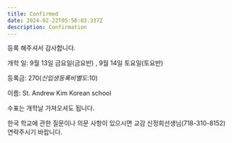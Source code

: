 ```yaml
---
title: Confirmed
date: 2024-02-22T05:58:03.337Z
description: Confirmation
---
```

등록 해주셔서 감사합니다.

개학 일: 9월 13일 금요일(금요반) , 9월 14일 토요일(토요반)



등록금: $270(신입생 등록비 별도:$10)



이름: St. Andrew Kim Korean school



수표는 개학날 가져오셔도 됩니다.

한국 학교에 관한 질문이나 의문 사항이 있으시면 교감 신정희선생님(718-310-8152) 연락주시기 바랍니다.
